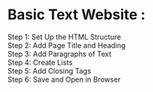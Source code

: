 <h1> Basic Text Website : </h1>

Step 1: Set Up the HTML Structure <br>
Step 2: Add Page Title and Heading <br>
Step 3: Add Paragraphs of Text <br>
Step 4: Create Lists <br>
Step 5: Add Closing Tags <br>
Step 6: Save and Open in Browser <br>
